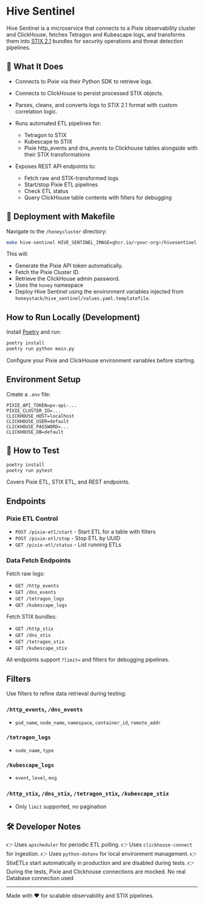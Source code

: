 # Hive Sentinel

Hive Sentinel is a microservice that connects to a Pixie observability cluster and ClickHouse, fetches Tetragon and Kubescape logs, and transforms them into [STIX 2.1](https://oasis-open.github.io/cti-documentation/stix/intro) bundles for security operations and threat detection pipelines.

## 🧬 What It Does

* Connects to Pixie via their Python SDK to retrieve logs.
* Connects to ClickHouse to persist processed STIX objects.
* Parses, cleans, and converts logs to STIX 2.1 format with custom correlation logic.
* Runs automated ETL pipelines for:

  * Tetragon to STIX
  * Kubescape to STIX
  * Pixie http\_events and dns\_events to Clickhouse tables alongside with their STIX transformations
* Exposes REST API endpoints to:

  * Fetch raw and STIX-transformed logs
  * Start/stop Pixie ETL pipelines
  * Check ETL status
  * Query ClickHouse table contents with filters for debugging

## 🚀 Deployment with Makefile

Navigate to the `/honeycluster` directory:

```bash
make hive-sentinel HIVE_SENTINEL_IMAGE=ghcr.io/<your-org>/hivesentinel:<tag>
```

This will:

* Generate the Pixie API token automatically.
* Fetch the Pixie Cluster ID.
* Retrieve the ClickHouse admin password.
* Uses the `honey` namespace
* Deploy Hive Sentinel using the environment variables injected from `honeystack/hive_sentinel/values.yaml.templatefile`.

## How to Run Locally (Development)

Install [Poetry](https://python-poetry.org/) and run:

```bash
poetry install
poetry run python main.py
```

Configure your Pixie and ClickHouse environment variables before starting.

## Environment Setup

Create a `.env` file:

```
PIXIE_API_TOKEN=px-api-...
PIXIE_CLUSTER_ID=...
CLICKHOUSE_HOST=localhost
CLICKHOUSE_USER=default
CLICKHOUSE_PASSWORD=...
CLICKHOUSE_DB=default
```

## 🚀 How to Test

```bash
poetry install
poetry run pytest
```

Covers Pixie ETL, STIX ETL, and REST endpoints.

## Endpoints

### Pixie ETL Control

* `POST /pixie-etl/start` - Start ETL for a table with filters
* `POST /pixie-etl/stop` - Stop ETL by UUID
* `GET /pixie-etl/status` - List running ETLs

### Data Fetch Endpoints

Fetch raw logs:

* `GET /http_events`
* `GET /dns_events`
* `GET /tetragon_logs`
* `GET /kubescape_logs`

Fetch STIX bundles:

* `GET /http_stix`
* `GET /dns_stix`
* `GET /tetragon_stix`
* `GET /kubescape_stix`

All endpoints support `?limit=` and filters for debugging pipelines.

## Filters

Use filters to refine data retrieval during testing:

### `/http_events`, `/dns_events`

* `pod_name`, `node_name`, `namespace`, `container_id`, `remote_addr`

### `/tetragon_logs`

* `node_name`, `type`

### `/kubescape_logs`

* `event`, `level`, `msg`

### `/http_stix`, `/dns_stix`, `/tetragon_stix`, `/kubescape_stix`

* Only `limit` supported, no pagination

## 🛠️ Developer Notes

👉 Uses `apscheduler` for periodic ETL polling.
👉 Uses `clickhouse-connect` for ingestion.
👉 Uses `python-dotenv` for local environment management.
👉 StixETLs start automatically in production and are disabled during tests.
👉 During the tests, Pixie and Clickhouse connections are mocked. No real Database connection used

---

Made with ❤️ for scalable observability and STIX pipelines.

